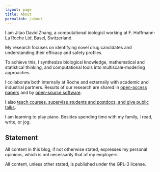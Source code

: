 ```yaml
---
layout: page
title: About
permalink: /about
---
```


I am Jitao David Zhang, a computational biologist working at F. Hoffmann-La Roche Ltd, Basel, Switzerland.

My research focuses on identifying novel drug candidates and understanding their efficacy and safety profiles. 

To achieve this, I synthesize biological knowledge, mathematical and statistical thinking, and computational tools into multiscale-modelling approaches. 

I collaborate both internally at Roche and externally with academic and industrial partners. Results of our research are shared in [open-access papers]({{site.url}}/publications) and by [open-source software]({{site.url}}/software). 

I also [teach courses, supervise students and postdocs, and give public talks]({{site.url}}/education). 

I am learning to play piano. Besides spending time with my family, I read, write, or jog.

## Statement

All content in this blog, if not otherwise stated, expresses my personal opinions, which is not necessarily that of my employers.

All content, unless other stated, is published under the GPL-3 license.

